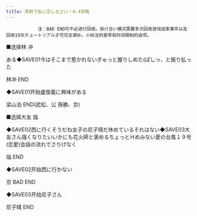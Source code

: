 ```yaml
---
title: 真剣で私に恋しなさい！A-4攻略
---
```


                注：BAD END可不必进行回收。掛け合い模式需要多次回收游戏结束事件以及回收19次チュートリアル才可完全填补。※标注的是带有时间限制的选项。

■选择林 冲

ある◆SAVE01今はそこまで惹かれないぎゅっと握りしめた(ぱしっ、と振り払った

林冲 END

◆SAVE01开始盧俊義に興味がある

梁山泊 END(武松、公 孫勝、京)

■选择大友 焔

◆SAVE02西に行くそうだね女子の尼子晴だ休めているそれはない◆SAVE03大友さん強くなりたいいかにも花火師と褒めるちょっとＨめみない愛の台風１９号(恋愛)会話の流れでさりげなく

焔 END

◆SAVE02开始西に行かない

京 BAD END

◆SAVE03开始尼子さん

尼子晴 END
              
